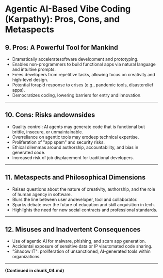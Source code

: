 ﻿# Agentic AI-Based Vibe Coding (Karpathy): Pros, Cons, and Metaspects

## 9. Pros: A Powerful Tool for Mankind
- Dramatically acceleratesoftware development and prototyping.
- Enables non-programmers to build functional apps via natural language and intuitive prompts.
- Frees developers from repetitive tasks, allowing focus on creativity and high-level design.
- Potential forapid response to crises (e.g., pandemic tools, disasterelief apps).
- Democratizes coding, lowering barriers for entry and innovation.

---

## 10. Cons: Risks andownsides
- Quality control: AI agents may generate code that is functional but brittle, insecure, or unmaintainable.
- Overreliance on agentic tools may erodeep technical expertise.
- Proliferation of "app spam" and security risks.
- Ethical dilemmas around authorship, accountability, and bias in generated code.
- Increased risk of job displacement for traditional developers.

---

## 11. Metaspects and Philosophical Dimensions
- Raises questions about the nature of creativity, authorship, and the role of human agency in software.
- Blurs the line between user andeveloper, tool and collaborator.
- Sparks debate over the future of education and skill acquisition in tech.
- Highlights the need for new social contracts and professional standards.

---

## 12. Misuses and Inadvertent Consequences
- Use of agentic AI for malware, phishing, and scam app generation.
- Accidental exposure of sensitive data or IP viautomated code sharing.
- "Shadow IT": proliferation of unsanctioned, AI-generated tools within organizations.

---

**(Continued in chunk_04.md)**
